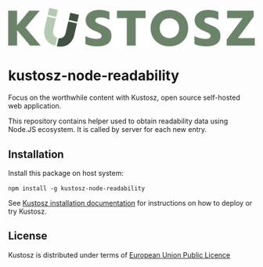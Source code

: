 [![Kustosz](./kustosz_logo.svg)](https://www.kustosz.org)

# kustosz-node-readability 

Focus on the worthwhile content with Kustosz, open source self-hosted web application.

This repository contains helper used to obtain readability data using Node.JS ecosystem. It is called by server for each new entry.

## Installation

Install this package on host system:

```
npm install -g kustosz-node-readability
```

See [Kustosz installation documentation](https://docs.kustosz.org/en/stable/installation.html) for instructions on how to deploy or try Kustosz.

## License

Kustosz is distributed under terms of [European Union Public Licence](https://joinup.ec.europa.eu/collection/eupl/eupl-text-eupl-12)
